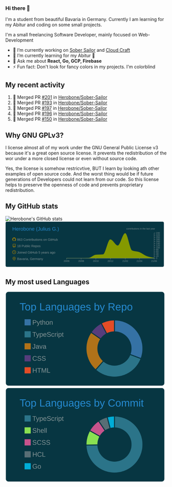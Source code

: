 ### Hi there 👋
I'm a student from beautiful Bavaria in Germany. Currently I am learning for my Abitur and coding on some small projects.

I'm a small freelancing Software Developer, mainly focused on Web-Development

- 🔭 I’m currently working on [Sober Sailor](https://github.com/Herobone/Sober-Sailor) and [Cloud Craft](https://github.com/Herobone/CloudCraft)
- 🌱 I’m currently learning for my Abitur 🙁
- 💬 Ask me about **React, Go, GCP, Firebase**
- ⚡ Fun fact: Don't look for fancy colors in my projects. I'm colorblind
## My recent activity
<!--START_SECTION:activity-->
1. 🎉 Merged PR [#201](https://github.com/Herobone/Sober-Sailor/pull/201) in [Herobone/Sober-Sailor](https://github.com/Herobone/Sober-Sailor)
2. 🎉 Merged PR [#193](https://github.com/Herobone/Sober-Sailor/pull/193) in [Herobone/Sober-Sailor](https://github.com/Herobone/Sober-Sailor)
3. 🎉 Merged PR [#197](https://github.com/Herobone/Sober-Sailor/pull/197) in [Herobone/Sober-Sailor](https://github.com/Herobone/Sober-Sailor)
4. 🎉 Merged PR [#196](https://github.com/Herobone/Sober-Sailor/pull/196) in [Herobone/Sober-Sailor](https://github.com/Herobone/Sober-Sailor)
5. 🎉 Merged PR [#150](https://github.com/Herobone/Sober-Sailor/pull/150) in [Herobone/Sober-Sailor](https://github.com/Herobone/Sober-Sailor)
<!--END_SECTION:activity-->
## Why GNU GPLv3?
I license almost all of my work under the GNU General Public License v3 because it's a great open source license. It prevents the redistribution of the wor under a more closed license or even without source code.

Yes, the license is somehow restricvtive, BUT I learn by looking ath other examples of open source code. And the worst thing would be if future generations of Developers could not learn from our code. So this license helps to preserve the openness of code and prevents proprietary redistribution.

## My GitHub stats
![Herobone's GitHub stats](https://github-readme-stats.vercel.app/api?username=Herobone&show_icons=true&theme=solarized-dark)
![](https://raw.githubusercontent.com/Herobone/Herobone/main/profile-summary-card-output/solarized_dark/0-profile-details.svg)
## My most used Languages
![](https://raw.githubusercontent.com/Herobone/Herobone/main/profile-summary-card-output/solarized_dark/1-repos-per-language.svg)
![](https://raw.githubusercontent.com/Herobone/Herobone/main/profile-summary-card-output/solarized_dark/2-most-commit-language.svg)
